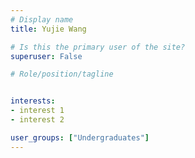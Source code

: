 ```yaml
---
# Display name
title: Yujie Wang

# Is this the primary user of the site?
superuser: False

# Role/position/tagline


interests: 
- interest 1
- interest 2

user_groups: ["Undergraduates"]
---
```

